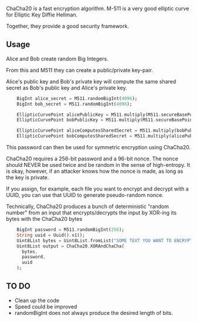 ChaCha20 is a fast encryption algorithm.
M-511 is a very good elliptic curve for Elliptic Key Diffie Hellman.

Together, they provide a good security framework.

## Usage

Alice and Bob create random Big Integers.

From this and M511 they can create a public/private key-pair.

Alice's public key and Bob's private key will compute the same shared secret as
Bob's public key and Alice's private key.

```dart
    BigInt alice_secret = M511.randomBigInt(4096);
    BigInt bob_secret = M511.randomBigInt(4096);

    EllipticCurvePoint alicePublicKey = M511.multiply(M511.secureBasePoint, alice_secret);
    EllipticCurvePoint bobPublicKey = M511.multiply(M511.secureBasePoint, bob_secret);

    EllipticCurvePoint aliceComputesSharedSecret = M511.multiply(bobPublicKey, alice_secret);
    EllipticCurvePoint bobComputesSharedSecret = M511.multiply(alicePublicKey, bob_secret);
```

This password can then be used for symmetric encryption using ChaCha20.

ChaCha20 requires a 256-bit password and a 96-bit nonce.
The nonce should NEVER be used twice and be random in the sense of high-entropy.
It is okay, however, if an attacker knows how the nonce is made,
as long as the key is private.

If you assign, for example, each file you want to encrypt and decrypt with a UUID,
you can use that UUID to generate pseudo-random nonce.

Technically, ChaCha20 produces a bunch of deterministic "random number" from an input that 
encrypts/decrypts the input by XOR-ing its bytes with the ChaCha20 bytes

```dart
    BigInt password = M511.randomBigInt(256);
    String uuid = Uuid().v1();
    Uint8List bytes = Uint8List.fromList("SOME TEXT YOU WANT TO ENCRYPT".codeUnits.toList());
    Uint8List output = ChaCha20.XORAndChaCha(
      bytes,
      password,
      uuid
    );
```

## TO DO

* Clean up the code
* Speed could be improved
* randomBigInt does not always produce the desired length of bits.
